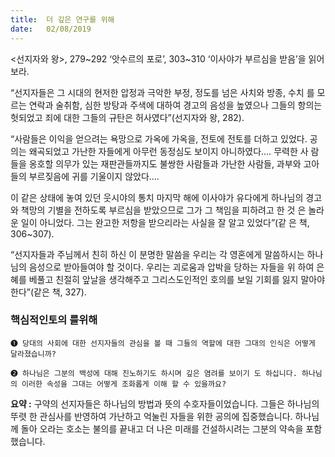 ```yaml
---
title:  더 깊은 연구를 위해
date:   02/08/2019
---
```


<선지자와 왕>, 279~292 ‘앗수르의 포로’, 303~310 ‘이사야가 부르심을 받음’을 읽어
보라.

“선지자들은 그 시대의 현저한 압정과 극악한 부정, 정도를 넘은 사치와 방종, 수치
를 모르는 연락과 술취함, 심한 방탕과 주색에 대하여 경고의 음성을 높였으나 그들의
항의는 헛되었고 죄에 대한 그들의 규탄은 허사였다”(선지자와 왕, 282).

“사람들은 이익을 얻으려는 욕망으로 가옥에 가옥을, 전토에 전토를 더하고 있었다.
공의는 왜곡되었고 가난한 자들에게 아무런 동정심도 보이지 아니하였다.… 무력한 사
람들을 옹호할 의무가 있는 재판관들까지도 불쌍한 사람들과 가난한 사람들, 과부와
고아들의 부르짖음에 귀를 기울이지 않았다.…

이 같은 상태에 놓여 있던 웃시야의 통치 마지막 해에 이사야가 유다에게 하나님의
경고와 책망의 기별을 전하도록 부르심을 받았으므로 그가 그 책임을 피하려고 한 것
은 놀라운 일이 아니었다. 그는 완고한 저항을 받으리라는 사실을 잘 알고 있었다”(같
은 책, 306~307).

“선지자들과 주님께서 친히 하신 이 분명한 말씀을 우리는 각 영혼에게 말씀하시는
하나님의 음성으로 받아들여야 할 것이다. 우리는 괴로움과 압박을 당하는 자들을 위
하여 은혜를 베풀고 친절히 앞날을 생각해주고 그리스도인적인 호의를 보일 기회를
잃지 말아야 한다”(같은 책, 327).

### 핵심적인토의 를위해

`➊ 당대의 사회에 대한 선지자들의 관심을 볼 때 그들의 역할에 대한
그대의 인식은 어떻게 달라졌습니까?`

`➋ 하나님은 그분의 백성에 대해 진노하기도 하시며 깊은 염려를 보이기
도 하십니다. 하나님의 이러한 속성을 그대는 어떻게 조화롭게 이해
할 수 있을까요?`

**요약 :** 구약의 선지자들은 하나님의 방법과 뜻의 수호자들이었습니다. 그들은 하나님의 뚜렷
한 관심사를 반영하여 가난하고 억눌린 자들을 위한 공의에 집중했습니다. 하나님께 돌아
오라는 호소는 불의를 끝내고 더 나은 미래를 건설하시려는 그분의 약속을 포함했습니다.